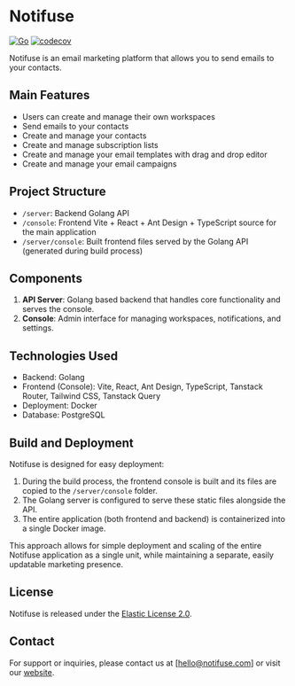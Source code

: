 # Notifuse

[![Go](https://github.com/Notifuse/notifuse/actions/workflows/go.yml/badge.svg)](https://github.com/Notifuse/notifuse/actions/workflows/go.yml)
[![codecov](https://codecov.io/gh/Notifuse/notifuse/graph/badge.svg?token=VZ0HBEM9OZ)](https://codecov.io/gh/Notifuse/notifuse)

Notifuse is an email marketing platform that allows you to send emails to your contacts.

## Main Features

- Users can create and manage their own workspaces
- Send emails to your contacts
- Create and manage your contacts
- Create and manage subscription lists
- Create and manage your email templates with drag and drop editor
- Create and manage your email campaigns

## Project Structure

- `/server`: Backend Golang API
- `/console`: Frontend Vite + React + Ant Design + TypeScript source for the main application
- `/server/console`: Built frontend files served by the Golang API (generated during build process)

## Components

1. **API Server**: Golang based backend that handles core functionality and serves the console.
2. **Console**: Admin interface for managing workspaces, notifications, and settings.

## Technologies Used

- Backend: Golang
- Frontend (Console): Vite, React, Ant Design, TypeScript, Tanstack Router, Tailwind CSS, Tanstack Query
- Deployment: Docker
- Database: PostgreSQL

## Build and Deployment

Notifuse is designed for easy deployment:

1. During the build process, the frontend console is built and its files are copied to the `/server/console` folder.
2. The Golang server is configured to serve these static files alongside the API.
3. The entire application (both frontend and backend) is containerized into a single Docker image.

This approach allows for simple deployment and scaling of the entire Notifuse application as a single unit, while maintaining a separate, easily updatable marketing presence.

## License

Notifuse is released under the [Elastic License 2.0](LICENSE).

## Contact

For support or inquiries, please contact us at [hello@notifuse.com] or visit our [website](https://www.notifuse.com).
